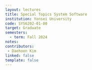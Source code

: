```yaml
---
layout: lectures 
title: Special Topics System Software
institution: Yonsei University
code: SYS6202-01-00
target: Graduate
semesters:
  - term: Fall 2024
notes:
contributors:
 - Daehoon Kim
linked: false
template: false
---
```

